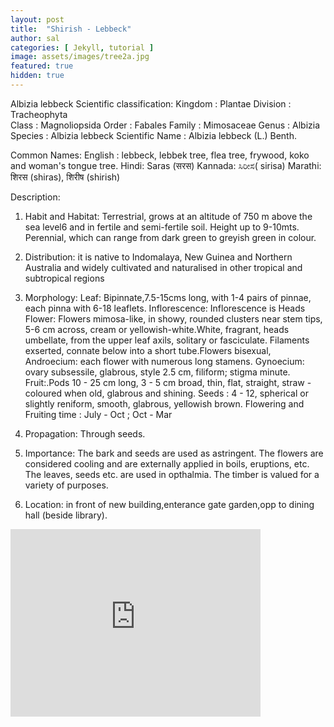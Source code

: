 ```yaml
---
layout: post
title:  "Shirish - Lebbeck"
author: sal
categories: [ Jekyll, tutorial ]
image: assets/images/tree2a.jpg
featured: true
hidden: true
---
```


Albizia lebbeck
Scientific classification: 
Kingdom : 	            Plantae 
Division :	            Tracheophyta             
Class : 		            Magnoliopsida
Order :		            Fabales
Family : 	            Mimosaceae
Genus : 	            Albizia 
Species :                         Albizia lebbeck
Scientific Name :          Albizia lebbeck (L.) Benth.

Common Names:
English : 	lebbeck, lebbek tree, flea tree, frywood, koko and woman's tongue tree.
Hindi: 		Saras (सरस)
Kannada:           ಸಿರೀಸ( sirisa)
Marathi:	शिरस (shiras), शिरीष (shirish)

Description:
1. Habit and Habitat: Terrestrial, grows at an altitude of 750 m above the sea level6 and in fertile and semi-fertile soil. Height up to 9-10mts. Perennial, which can range from dark green to greyish green in colour. 
2. Distribution: it is  native to Indomalaya, New Guinea and Northern Australia and widely cultivated and naturalised in other tropical and subtropical regions
3. Morphology:
 Leaf: Bipinnate,7.5-15cms long, with 1-4 pairs of pinnae, each pinna with 6-18 leaflets. 
Inflorescence: Inflorescence is Heads
Flower: Flowers mimosa-like, in showy, rounded clusters near stem tips, 5-6 cm across, cream or yellowish-white.White, fragrant, heads umbellate, from the upper leaf axils, solitary or fasciculate.
Filaments exserted, connate below into a short tube.Flowers bisexual,
Androecium: each flower with numerous long stamens.
Gynoecium: ovary subsessile, glabrous, style 2.5 cm, filiform; stigma minute.
Fruit:.Pods 10 - 25 cm long, 3 - 5 cm broad, thin, flat, straight, straw - coloured when old, glabrous and shining.
Seeds : 4 - 12, spherical or slightly reniform, smooth, glabrous, yellowish brown.
Flowering and Fruiting time : July - Oct ; Oct - Mar
4. Propagation: Through seeds.
5. Importance: 
The bark and seeds are used as astringent.
The flowers are considered cooling and are externally applied in boils, eruptions, etc.
The leaves, seeds etc. are used in opthalmia.
The timber is valued for a variety of purposes.

6. Location: in front of new building,enterance gate garden,opp to dining hall (beside library).

<iframe src="https://www.google.com/maps/embed?pb=!1m18!1m12!1m3!1d1192.0237676154304!2d74.50733882923208!3d15.832055999314267!2m3!1f0!2f0!3f0!3m2!1i1024!2i768!4f13.1!3m3!1m2!1s0x0%3A0x0!2zMTXCsDQ5JzU1LjQiTiA3NMKwMzAnMjguNCJF!5e1!3m2!1sen!2sin!4v1565021691715!5m2!1sen!2sin" width="400" height="300" frameborder="0" style="border:0" allowfullscreen></iframe>
